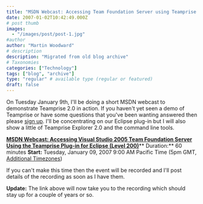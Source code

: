```yaml
---
title: "MSDN Webcast: Accessing Team Foundation Server using Teamprise 2.0"
date: 2007-01-02T10:42:49.000Z
# post thumb
images:
  - "/images/post/post-1.jpg"
#author
author: "Martin Woodward"
# description
description: "Migrated from old blog archive"
# Taxonomies
categories: ["Technology"]
tags: ["blog", "archive"]
type: "regular" # available type (regular or featured)
draft: false
---
```


On Tuesday January 9th, I'll be doing a short MSDN webcast to demonstrate Teamprise 2.0 in action.  If you haven't yet seen a demo of Teamprise or have some questions that you've been wanting answered then please [sign up](http://msevents.microsoft.com/CUI/EventDetail.aspx?EventID=1032320652&Culture=en-US).  I'll be concentrating on our Eclipse plug-in but I will also show a little of Teamprise Explorer 2.0 and the command line tools. 

**[MSDN Webcast: Accessing Visual Studio 2005 Team Foundation Server Using the Teamprise Plug-in for Eclipse (Level 200)](http://msevents.microsoft.com/CUI/EventDetail.aspx?EventID=1032320652&Culture=en-US)****
Duration:** 60 minutes
**Start:** Tuesday, January 09, 2007 9:00 AM Pacific Time (5pm GMT, [Additional Timezones](http://www.timeanddate.com/worldclock/fixedtime.html?day=9&month=1&year=2007&hour=9&min=0&sec=0&p1=234)) 

If you can't make this time then the event will be recorded and I'll post details of the recording as soon as I have them. 

**Update:**  The link above will now take you to the recording which should stay up for a couple of years or so.